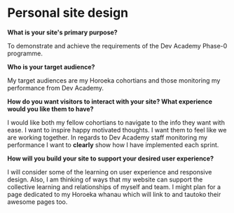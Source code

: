 # Personal site design
**What is your site's primary purpose?**

To demonstrate and achieve the requirements of the Dev Academy Phase-0 programme.

**Who is your target audience?**

My target audiences are my Horoeka cohortians and those monitoring my performance from Dev Academy.

**How do you want visitors to interact with your site? What experience would you like them to have?**

I would like both my fellow cohortians to navigate to the info they want with ease. I want to inspire happy motivated thoughts. I want them to feel like we are working together. In regards to Dev Academy staff monitoring my performance I want to __clearly__ show how I have implemented each sprint. 

**How will you build your site to support your desired user experience?**

I will consider some of the learning on user experience and responsive design. Also, I am thinking of ways that my website can support the collective learning and relationships of myself and team. I might plan for a page dedicated to my Horoeka whanau which will link to and tautoko their awesome pages too.
